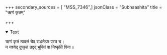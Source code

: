 +++
secondary_sources = [ "MSS_7346",]
jsonClass = "Subhaashita"
title = "ऋणं कृतम्"

+++

<details open><summary>Text</summary>

ऋणं कृतं त्वदत्तं चेद् बाधतेऽत्र परत्र च।  
न नश्येद् दुष्कृतं तद्वद् भुक्तिं वा निष्कृतिं विना॥
</details>
